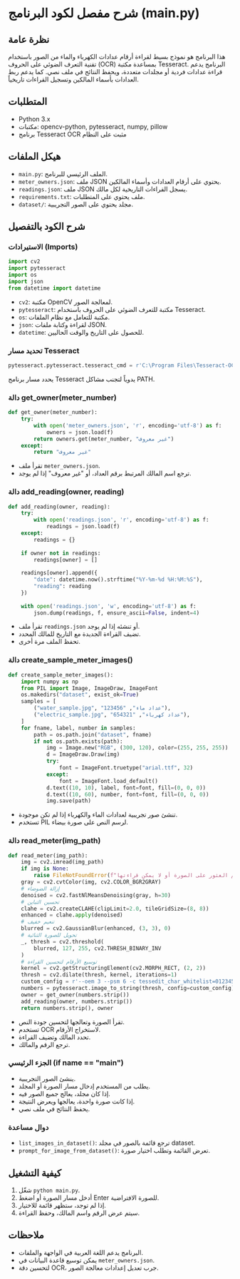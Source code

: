 # شرح مفصل لكود البرنامج (main.py)

## نظرة عامة
هذا البرنامج هو نموذج بسيط لقراءة أرقام عدادات الكهرباء والماء من الصور باستخدام تقنية التعرف الضوئي على الحروف (OCR) بمساعدة مكتبة Tesseract. البرنامج يدعم قراءة عدادات فردية أو مجلدات متعددة، ويحفظ النتائج في ملف نصي. كما يدعم ربط العدادات بأسماء المالكين وتسجيل القراءات تاريخياً.

## المتطلبات
- Python 3.x
- مكتبات: opencv-python, pytesseract, numpy, pillow
- برنامج Tesseract OCR مثبت على النظام

## هيكل الملفات
- `main.py`: الملف الرئيسي للبرنامج.
- `meter_owners.json`: ملف JSON يحتوي على أرقام العدادات وأسماء المالكين.
- `readings.json`: ملف JSON يسجل القراءات التاريخية لكل مالك.
- `requirements.txt`: ملف يحتوي على المتطلبات.
- `dataset/`: مجلد يحتوي على الصور التجريبية.

## شرح الكود بالتفصيل

### الاستيرادات (Imports)
```python
import cv2
import pytesseract
import os
import json
from datetime import datetime
```
- `cv2`: مكتبة OpenCV لمعالجة الصور.
- `pytesseract`: مكتبة للتعرف الضوئي على الحروف باستخدام Tesseract.
- `os`: مكتبة للتعامل مع نظام الملفات.
- `json`: لقراءة وكتابة ملفات JSON.
- `datetime`: للحصول على التاريخ والوقت الحاليين.

### تحديد مسار Tesseract
```python
pytesseract.pytesseract.tesseract_cmd = r'C:\Program Files\Tesseract-OCR\tesseract.exe'
```
يحدد مسار برنامج Tesseract يدوياً لتجنب مشاكل PATH.

### دالة get_owner(meter_number)
```python
def get_owner(meter_number):
    try:
        with open('meter_owners.json', 'r', encoding='utf-8') as f:
            owners = json.load(f)
        return owners.get(meter_number, "غير معروف")
    except:
        return "غير معروف"
```
- تقرأ ملف `meter_owners.json`.
- ترجع اسم المالك المرتبط برقم العداد، أو "غير معروف" إذا لم يوجد.

### دالة add_reading(owner, reading)
```python
def add_reading(owner, reading):
    try:
        with open('readings.json', 'r', encoding='utf-8') as f:
            readings = json.load(f)
    except:
        readings = {}
    
    if owner not in readings:
        readings[owner] = []
    
    readings[owner].append({
        "date": datetime.now().strftime("%Y-%m-%d %H:%M:%S"),
        "reading": reading
    })
    
    with open('readings.json', 'w', encoding='utf-8') as f:
        json.dump(readings, f, ensure_ascii=False, indent=4)
```
- تقرأ ملف `readings.json` أو تنشئه إذا لم يوجد.
- تضيف القراءة الجديدة مع التاريخ للمالك المحدد.
- تحفظ الملف مرة أخرى.

### دالة create_sample_meter_images()
```python
def create_sample_meter_images():
    import numpy as np
    from PIL import Image, ImageDraw, ImageFont
    os.makedirs("dataset", exist_ok=True)
    samples = [
        ("water_sample.jpg", "عداد ماء", "123456"),
        ("electric_sample.jpg", "عداد كهرباء", "654321"),
    ]
    for fname, label, number in samples:
        path = os.path.join("dataset", fname)
        if not os.path.exists(path):
            img = Image.new("RGB", (300, 120), color=(255, 255, 255))
            d = ImageDraw.Draw(img)
            try:
                font = ImageFont.truetype("arial.ttf", 32)
            except:
                font = ImageFont.load_default()
            d.text((10, 10), label, font=font, fill=(0, 0, 0))
            d.text((10, 60), number, font=font, fill=(0, 0, 0))
            img.save(path)
```
- تنشئ صور تجريبية لعدادات الماء والكهرباء إذا لم تكن موجودة.
- تستخدم PIL لرسم النص على صورة بيضاء.

### دالة read_meter(img_path)
```python
def read_meter(img_path):
    img = cv2.imread(img_path)
    if img is None:
        raise FileNotFoundError(f"لم يتم العثور على الصورة أو لا يمكن قراءتها: {img_path}")
    gray = cv2.cvtColor(img, cv2.COLOR_BGR2GRAY)
    # إزالة الضوضاء
    denoised = cv2.fastNlMeansDenoising(gray, h=30)
    # تحسين التباين
    clahe = cv2.createCLAHE(clipLimit=2.0, tileGridSize=(8, 8))
    enhanced = clahe.apply(denoised)
    # تنعيم خفيف
    blurred = cv2.GaussianBlur(enhanced, (3, 3), 0)
    # تحويل للصورة الثنائية
    _, thresh = cv2.threshold(
        blurred, 127, 255, cv2.THRESH_BINARY_INV
    )
    # توسيع الأرقام لتحسين القراءة
    kernel = cv2.getStructuringElement(cv2.MORPH_RECT, (2, 2))
    thresh = cv2.dilate(thresh, kernel, iterations=1)
    custom_config = r'--oem 3 --psm 6 -c tessedit_char_whitelist=0123456789'
    numbers = pytesseract.image_to_string(thresh, config=custom_config)
    owner = get_owner(numbers.strip())
    add_reading(owner, numbers.strip())
    return numbers.strip(), owner
```
- تقرأ الصورة وتعالجها لتحسين جودة النص.
- تستخدم OCR لاستخراج الأرقام.
- تحدد المالك وتضيف القراءة.
- ترجع الرقم والمالك.

### الجزء الرئيسي (if __name__ == "__main__")
- ينشئ الصور التجريبية.
- يطلب من المستخدم إدخال مسار الصورة أو المجلد.
- إذا كان مجلد، يعالج جميع الصور فيه.
- إذا كانت صورة واحدة، يعالجها ويعرض النتيجة.
- يحفظ النتائج في ملف نصي.

### دوال مساعدة
- `list_images_in_dataset()`: ترجع قائمة بالصور في مجلد dataset.
- `prompt_for_image_from_dataset()`: تعرض القائمة وتطلب اختيار صورة.

## كيفية التشغيل
1. شغّل `python main.py`.
2. أدخل مسار الصورة أو اضغط Enter للصورة الافتراضية.
3. إذا لم توجد، ستظهر قائمة للاختيار.
4. سيتم عرض الرقم واسم المالك، وحفظ القراءة.

## ملاحظات
- البرنامج يدعم اللغة العربية في الواجهة والملفات.
- يمكن توسيع قاعدة البيانات في `meter_owners.json`.
- لتحسين دقة OCR، جرب تعديل إعدادات معالجة الصور.